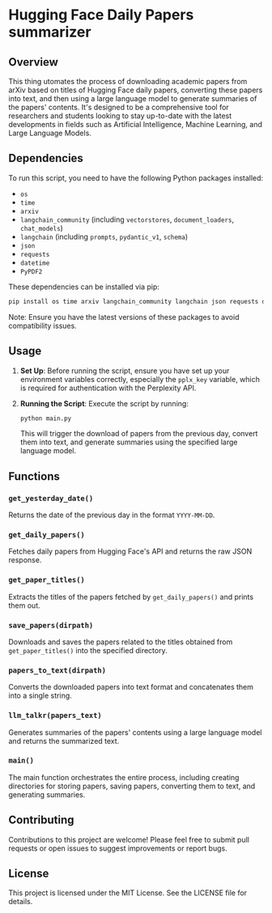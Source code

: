 # Hugging Face Daily Papers summarizer

## Overview

This thing utomates the process of downloading academic papers from arXiv based on titles of Hugging Face daily papers, converting these papers into text, and then using a large language model to generate summaries of the papers' contents. It's designed to be a comprehensive tool for researchers and students looking to stay up-to-date with the latest developments in fields such as Artificial Intelligence, Machine Learning, and Large Language Models.

## Dependencies

To run this script, you need to have the following Python packages installed:

- `os`
- `time`
- `arxiv`
- `langchain_community` (including `vectorstores`, `document_loaders`, `chat_models`)
- `langchain` (including `prompts`, `pydantic_v1`, `schema`)
- `json`
- `requests`
- `datetime`
- `PyPDF2`

These dependencies can be installed via pip:

```bash
pip install os time arxiv langchain_community langchain json requests datetime PyPDF2
```

Note: Ensure you have the latest versions of these packages to avoid compatibility issues.

## Usage

1. **Set Up**: Before running the script, ensure you have set up your environment variables correctly, especially the `pplx_key` variable, which is required for authentication with the Perplexity API.

2. **Running the Script**: Execute the script by running:

   ```bash
   python main.py
   ```

   This will trigger the download of papers from the previous day, convert them into text, and generate summaries using the specified large language model.

## Functions

### `get_yesterday_date()`

Returns the date of the previous day in the format `YYYY-MM-DD`.

### `get_daily_papers()`

Fetches daily papers from Hugging Face's API and returns the raw JSON response.

### `get_paper_titles()`

Extracts the titles of the papers fetched by `get_daily_papers()` and prints them out.

### `save_papers(dirpath)`

Downloads and saves the papers related to the titles obtained from `get_paper_titles()` into the specified directory.

### `papers_to_text(dirpath)`

Converts the downloaded papers into text format and concatenates them into a single string.

### `llm_talkr(papers_text)`

Generates summaries of the papers' contents using a large language model and returns the summarized text.

### `main()`

The main function orchestrates the entire process, including creating directories for storing papers, saving papers, converting them to text, and generating summaries.

## Contributing

Contributions to this project are welcome! Please feel free to submit pull requests or open issues to suggest improvements or report bugs.

## License

This project is licensed under the MIT License. See the LICENSE file for details.
